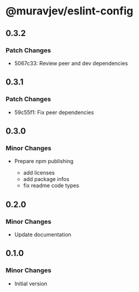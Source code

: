 # @muravjev/eslint-config

## 0.3.2

### Patch Changes

-   5067c33: Review peer and dev dependencies

## 0.3.1

### Patch Changes

-   59c55f1: Fix peer dependencies

## 0.3.0

### Minor Changes

-   Prepare npm publishing

    -   add licenses
    -   add package infos
    -   fix readme code types

## 0.2.0

### Minor Changes

-   Update documentation

## 0.1.0

### Minor Changes

-   Initial version
